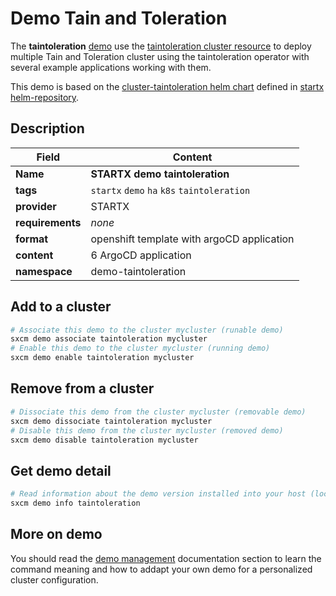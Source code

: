 # Demo Tain and Toleration

The **taintoleration** [demo](../../5-demos) use the [taintoleration cluster resource](../../resources/taintoleration) to deploy multiple Tain and Toleration cluster using the taintoleration operator with several example applications working with them.

This demo is based on the [cluster-taintoleration helm chart](https://helm-repository.readthedocs.io/en/latest/charts/cluster-taintoleration) defined in [startx helm-repository](https://helm-repository.readthedocs.io).

## Description

| Field            | Content                                     |
| ---------------- | ------------------------------------------- |
| **Name**         | **STARTX demo taintoleration**              |
| **tags**         | `startx` `demo` `ha` `k8s` `taintoleration` |
| **provider**     | STARTX                                      |
| **requirements** | _none_                                      |
| **format**       | openshift template with argoCD application  |
| **content**      | 6 ArgoCD application                        |
| **namespace**    | demo-taintoleration                         |

## Add to a cluster

```bash
# Associate this demo to the cluster mycluster (runable demo)
sxcm demo associate taintoleration mycluster
# Enable this demo to the cluster mycluster (running demo)
sxcm demo enable taintoleration mycluster
```

## Remove from a cluster

```bash
# Dissociate this demo from the cluster mycluster (removable demo)
sxcm demo dissociate taintoleration mycluster
# Disable this demo from the cluster mycluster (removed demo)
sxcm demo disable taintoleration mycluster
```

## Get demo detail

```bash
# Read information about the demo version installed into your host (local)
sxcm demo info taintoleration
```

## More on demo

You should read the [demo management](../../5-demos) documentation section to learn the command
meaning and how to addapt your own demo for a personalized cluster configuration.
